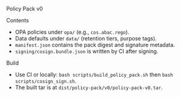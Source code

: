 Policy Pack v0

Contents
- OPA policies under `opa/` (e.g., `cos.abac.rego`).
- Data defaults under `data/` (retention tiers, purpose tags).
- `manifest.json` contains the pack digest and signature metadata.
- `signing/cosign.bundle.json` is written by CI after signing.

Build
- Use CI or locally: `bash scripts/build_policy_pack.sh` then `bash scripts/cosign_sign.sh`.
- The built tar is at `dist/policy-pack/v0/policy-pack-v0.tar`.

